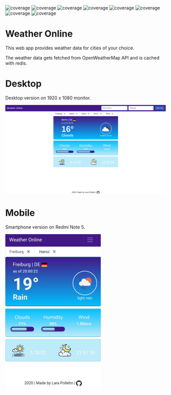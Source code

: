 ![coverage](https://img.shields.io/badge/redis-6400AA?style=for-the-badge&logo=redis)
![coverage](https://img.shields.io/badge/javascript-green?style=for-the-badge&logo=JavaScript)
![coverage](https://img.shields.io/badge/docker-blue?style=for-the-badge&logo=Docker)
![coverage](https://img.shields.io/badge/gulp-orange?style=for-the-badge&logo=Gulp)
![coverage](https://img.shields.io/badge/NodeJS-important?style=for-the-badge&logo=node.js)
![coverage](https://img.shields.io/badge/bootstrap-ff69b4?style=for-the-badge&logo=bootstrap)
![coverage](https://img.shields.io/badge/digitalocean-blueviolet?style=for-the-badge&logo=digitalocean)
![coverage](https://img.shields.io/badge/jetbrains-brightgreen?style=for-the-badge&logo=jetbrains)

# Weather Online

This web app provides weather data for cities of your choice. 

The weather data gets fetched from OpenWeatherMap API and is cached with redis. 

# Desktop
Desktop version on 1920 x 1080 monitor.

<img src = "docs/full-app.png" width="800px"/>

# Mobile
Smartphone version on Redmi Note 5.

<img src = "docs/mobil.png" width="300px"/>

